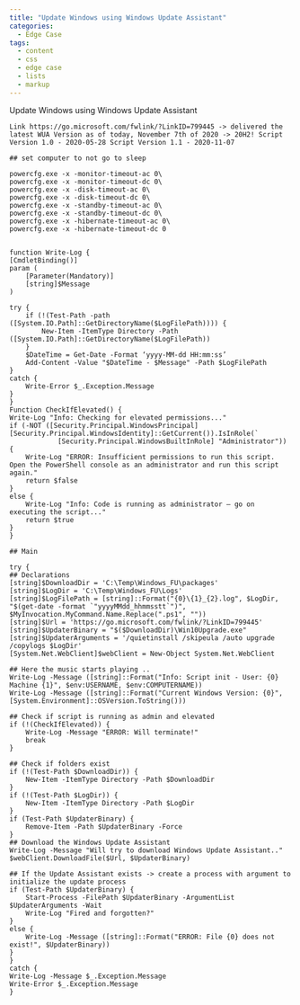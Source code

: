 ```yaml
---
title: "Update Windows using Windows Update Assistant"
categories:
  - Edge Case
tags:
  - content
  - css
  - edge case
  - lists
  - markup
---
```



Update Windows using Windows Update Assistant

`Link https://go.microsoft.com/fwlink/?LinkID=799445 -> delivered the latest WUA Version as of today, November 7th of 2020 -> 20H2!
Script Version 1.0 - 2020-05-28
Script Version 1.1 - 2020-11-07`
 

	## set computer to not go to sleep

	powercfg.exe -x -monitor-timeout-ac 0\
	powercfg.exe -x -monitor-timeout-dc 0\
	powercfg.exe -x -disk-timeout-ac 0\
	powercfg.exe -x -disk-timeout-dc 0\
	powercfg.exe -x -standby-timeout-ac 0\
	powercfg.exe -x -standby-timeout-dc 0\
	powercfg.exe -x -hibernate-timeout-ac 0\
	powercfg.exe -x -hibernate-timeout-dc 0


	function Write-Log { 
	[CmdletBinding()] 
	param ( 
		[Parameter(Mandatory)] 
		[string]$Message
	) 
	  
	try { 
		if (!(Test-Path -path ([System.IO.Path]::GetDirectoryName($LogFilePath)))) {
			New-Item -ItemType Directory -Path ([System.IO.Path]::GetDirectoryName($LogFilePath))
		}
		$DateTime = Get-Date -Format ‘yyyy-MM-dd HH:mm:ss’ 
		Add-Content -Value "$DateTime - $Message" -Path $LogFilePath
	} 
	catch { 
		Write-Error $_.Exception.Message 
	} 
	}
	Function CheckIfElevated() {
	Write-Log "Info: Checking for elevated permissions..."
	if (-NOT ([Security.Principal.WindowsPrincipal] [Security.Principal.WindowsIdentity]::GetCurrent()).IsInRole(`
				[Security.Principal.WindowsBuiltInRole] "Administrator")) {
		Write-Log "ERROR: Insufficient permissions to run this script. Open the PowerShell console as an administrator and run this script again."
		return $false
	}
	else {
		Write-Log "Info: Code is running as administrator — go on executing the script..."
		return $true
	}
	}

	## Main

	try {
	## Declarations
	[string]$DownloadDir = 'C:\Temp\Windows_FU\packages'
	[string]$LogDir = 'C:\Temp\Windows_FU\Logs'
	[string]$LogFilePath = [string]::Format("{0}\{1}_{2}.log", $LogDir, "$(get-date -format `"yyyyMMdd_hhmmsstt`")", $MyInvocation.MyCommand.Name.Replace(".ps1", ""))
	[string]$Url = 'https://go.microsoft.com/fwlink/?LinkID=799445'
	[string]$UpdaterBinary = "$($DownloadDir)\Win10Upgrade.exe"
	[string]$UpdaterArguments = '/quietinstall /skipeula /auto upgrade /copylogs $LogDir'
	[System.Net.WebClient]$webClient = New-Object System.Net.WebClient

	## Here the music starts playing .. 
	Write-Log -Message ([string]::Format("Info: Script init - User: {0} Machine {1}", $env:USERNAME, $env:COMPUTERNAME))
	Write-Log -Message ([string]::Format("Current Windows Version: {0}", [System.Environment]::OSVersion.ToString()))
	 
	## Check if script is running as admin and elevated  
	if (!(CheckIfElevated)) {
		Write-Log -Message "ERROR: Will terminate!"
		break
	}

	## Check if folders exist
	if (!(Test-Path $DownloadDir)) {
		New-Item -ItemType Directory -Path $DownloadDir
	}
	if (!(Test-Path $LogDir)) {
		New-Item -ItemType Directory -Path $LogDir
	}
	if (Test-Path $UpdaterBinary) {
		Remove-Item -Path $UpdaterBinary -Force
	}
	## Download the Windows Update Assistant
	Write-Log -Message "Will try to download Windows Update Assistant.."
	$webClient.DownloadFile($Url, $UpdaterBinary)

	## If the Update Assistant exists -> create a process with argument to initialize the update process
	if (Test-Path $UpdaterBinary) {
		Start-Process -FilePath $UpdaterBinary -ArgumentList $UpdaterArguments -Wait
		Write-Log "Fired and forgotten?"
	}
	else {
		Write-Log -Message ([string]::Format("ERROR: File {0} does not exist!", $UpdaterBinary))
	}
	}
	catch {
	Write-Log -Message $_.Exception.Message 
	Write-Error $_.Exception.Message 
	}